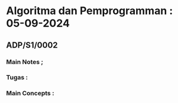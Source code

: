 # Algoritma dan Pemprogramman : 05-09-2024
## ADP/S1/0002

### Main Notes ;

### Tugas :

### Main Concepts :
